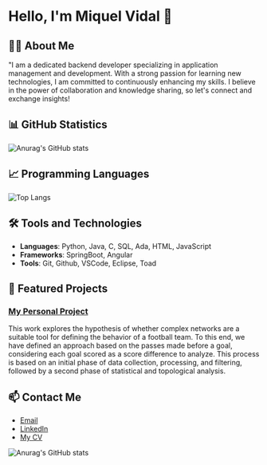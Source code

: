 # Hello, I'm Miquel Vidal 👋

## 👩‍💻 About Me
"I am a dedicated backend developer specializing in application management and development. With a strong passion for learning new technologies, I am committed to continuously enhancing my skills. I believe in the power of collaboration and knowledge sharing, so let's connect and exchange insights!

## 📊 GitHub Statistics
![Anurag's GitHub stats](https://github-readme-stats.vercel.app/api?username=VidalMiquel&show_icons=true&theme=radical)

## 📈 Programming Languages
![Top Langs](https://github-readme-stats.vercel.app/api/top-langs/?username=VidalMiquel&layout=compact&theme=radical)

## 🛠️ Tools and Technologies
- **Languages**: Python, Java, C, SQL, Ada, HTML, JavaScript
- **Frameworks**: SpringBoot, Angular
- **Tools**: Git, Github, VSCode, Eclipse, Toad

## 🌱 Featured Projects
### [My Personal Project](https://github.com/VidalMiquel/Final-Thesis-Project)
This work explores the hypothesis of whether complex networks are a suitable tool for defining the behavior of a football team. To this end, we have defined an approach based on the passes made before a goal, considering each goal scored as a score difference to analyze. This process is based on an initial phase of data collection, processing, and filtering, followed by a second phase of statistical and topological analysis. 

## 📫 Contact Me
- [Email](mailto:miquelvidalcortes@gmail.com)
- [LinkedIn](https://www.linkedin.com/in/mvc4/)
- [My CV](https://github.com/VidalMiquel/VidalMiquel/blob/main/cvMiquelVidal.pdf)

![Anurag's GitHub stats](https://github-readme-stats.vercel.app/api?username=VidalMiquel&theme=dark&show_icons=true)
